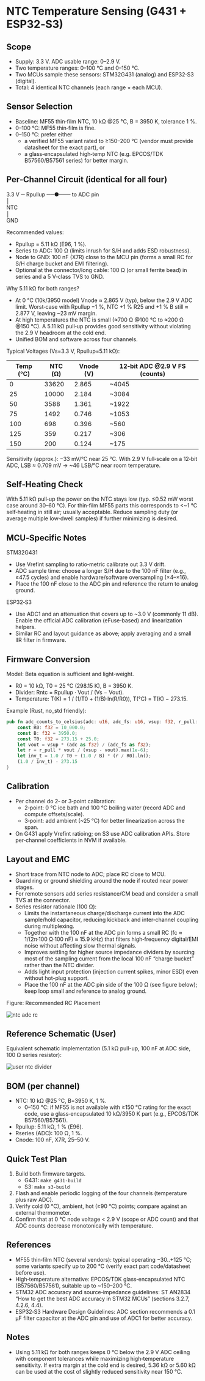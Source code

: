 NTC Temperature Sensing (G431 + ESP32‑S3)
=========================================

Scope
-----
- Supply: 3.3 V. ADC usable range: 0–2.9 V.
- Two temperature ranges: 0–100 °C and 0–150 °C.
- Two MCUs sample these sensors: STM32G431 (analog) and ESP32‑S3 (digital).
- Total: 4 identical NTC channels (each range × each MCU).

Sensor Selection
----------------
- Baseline: MF55 thin‑film NTC, 10 kΩ @25 °C, B = 3950 K, tolerance 1 %.
- 0–100 °C: MF55 thin‑film is fine.
- 0–150 °C: prefer either
  - a verified MF55 variant rated to ≥150–200 °C (vendor must provide datasheet for the exact part), or
  - a glass‑encapsulated high‑temp NTC (e.g. EPCOS/TDK B57560/B57561 series) for better margin.

Per‑Channel Circuit (identical for all four)
--------------------------------------------
3.3 V ─ Rpullup ──●─── to ADC pin  
                  │  
                 NTC  
                  │  
                 GND

Recommended values:
- Rpullup = 5.11 kΩ (E96, 1 %). 
- Series to ADC: 100 Ω (limits inrush for S/H and adds ESD robustness).
- Node to GND: 100 nF (X7R) close to the MCU pin (forms a small RC for S/H charge bucket and EMI filtering).
- Optional at the connector/long cable: 100 Ω (or small ferrite bead) in series and a 5 V‑class TVS to GND.

Why 5.11 kΩ for both ranges?
- At 0 °C (10k/3950 model) Vnode ≈ 2.865 V (typ), below the 2.9 V ADC limit. Worst‑case with Rpullup −1 %, NTC +1 % R25 and +1 % B still ≈ 2.877 V, leaving ~23 mV margin.
- At high temperatures the NTC is small (≈700 Ω @100 °C to ≈200 Ω @150 °C). A 5.11 kΩ pull‑up provides good sensitivity without violating the 2.9 V headroom at the cold end.
- Unified BOM and software across four channels.

Typical Voltages (Vs=3.3 V, Rpullup=5.11 kΩ):

| Temp (°C) | NTC (Ω) | Vnode (V) | 12‑bit ADC @2.9 V FS (counts) |
|-----------|---------|-----------|--------------------------------|
| 0         | 33620   | 2.865     | ~4045                          |
| 25        | 10000   | 2.184     | ~3084                          |
| 50        | 3588    | 1.361     | ~1922                          |
| 75        | 1492    | 0.746     | ~1053                          |
| 100       | 698     | 0.396     | ~560                           |
| 125       | 359     | 0.217     | ~306                           |
| 150       | 200     | 0.124     | ~175                           |

Sensitivity (approx.): −33 mV/°C near 25 °C. With 2.9 V full‑scale on a 12‑bit ADC, LSB ≈ 0.709 mV → ~46 LSB/°C near room temperature.

Self‑Heating Check
------------------
With 5.11 kΩ pull‑up the power on the NTC stays low (typ. ≤0.52 mW worst case around 30–60 °C). For thin‑film MF55 parts this corresponds to <~1 °C self‑heating in still air; usually acceptable. Reduce sampling duty (or average multiple low‑dwell samples) if further minimizing is desired.

MCU‑Specific Notes
------------------
STM32G431
- Use Vrefint sampling to ratio‑metric calibrate out 3.3 V drift.
- ADC sample time: choose a longer S/H due to the 100 nF filter (e.g., ≥47.5 cycles) and enable hardware/software oversampling (×4–×16).
- Place the 100 nF close to the ADC pin and reference the return to analog ground.

ESP32‑S3
- Use ADC1 and an attenuation that covers up to ~3.0 V (commonly 11 dB). Enable the official ADC calibration (eFuse‑based) and linearization helpers.
- Similar RC and layout guidance as above; apply averaging and a small IIR filter in firmware.

Firmware Conversion
-------------------
Model: Beta equation is sufficient and light‑weight.
- R0 = 10 kΩ, T0 = 25 °C (298.15 K), B = 3950 K.
- Divider: Rntc = Rpullup · Vout / (Vs − Vout).
- Temperature: T(K) = 1 / (1/T0 + (1/B)·ln(R/R0)),  T(°C) = T(K) − 273.15.

Example (Rust, no_std friendly):
```rust
pub fn adc_counts_to_celsius(adc: u16, adc_fs: u16, vsup: f32, r_pull: f32) -> f32 {
    const R0: f32 = 10_000.0;
    const B: f32 = 3950.0;
    const T0: f32 = 273.15 + 25.0;
    let vout = vsup * (adc as f32) / (adc_fs as f32);
    let r = r_pull * vout / (vsup - vout).max(1e-6);
    let inv_t = 1.0 / T0 + (1.0 / B) * (r / R0).ln();
    (1.0 / inv_t) - 273.15
}
```

Calibration
-----------
- Per channel do 2‑ or 3‑point calibration:
  - 2‑point: 0 °C ice bath and 100 °C boiling water (record ADC and compute offsets/scale).
  - 3‑point: add ambient (~25 °C) for better linearization across the span.
- On G431 apply Vrefint ratioing; on S3 use ADC calibration APIs. Store per‑channel coefficients in NVM if available.

Layout and EMC
--------------
- Short trace from NTC node to ADC; place RC close to MCU.
- Guard ring or ground shielding around the node if routed near power stages.
- For remote sensors add series resistance/CM bead and consider a small TVS at the connector.
- Series resistor rationale (100 Ω):
  - Limits the instantaneous charge/discharge current into the ADC sample/hold capacitor, reducing kickback and inter‑channel coupling during multiplexing.
  - Together with the 100 nF at the ADC pin forms a small RC (fc ≈ 1/(2π·100 Ω·100 nF) ≈ 15.9 kHz) that filters high‑frequency digital/EMI noise without affecting slow thermal signals.
  - Improves settling for higher source impedance dividers by sourcing most of the sampling current from the local 100 nF “charge bucket” rather than the NTC divider.
  - Adds light input protection (injection current spikes, minor ESD) even without hot-plug support.
  - Place the 100 nF at the ADC pin side of the 100 Ω (see figure below); keep loop small and reference to analog ground.

Figure: Recommended RC Placement

![ntc adc rc](../assets/ntc_adc_rc.svg)

Reference Schematic (User)
--------------------------
Equivalent schematic implementation (5.1 kΩ pull-up, 100 nF at ADC side, 100 Ω series resistor):

![user ntc divider](../assets/ntc_divider_user.png)

BOM (per channel)
-----------------
- NTC: 10 kΩ @25 °C, B=3950 K, 1 %.  
  - 0–150 °C: if MF55 is not available with ≥150 °C rating for the exact code, use a glass‑encapsulated 10 kΩ/3950 K part (e.g., EPCOS/TDK B57560/B57561).
- Rpullup: 5.11 kΩ, 1 % (E96).
- Rseries (ADC): 100 Ω, 1 %.
- Cnode: 100 nF, X7R, 25–50 V.

Quick Test Plan
---------------
1) Build both firmware targets.  
   - G431: `make g431-build`  
   - S3: `make s3-build`
2) Flash and enable periodic logging of the four channels (temperature plus raw ADC).  
3) Verify cold (0 °C), ambient, hot (≥90 °C) points; compare against an external thermometer.  
4) Confirm that at 0 °C node voltage < 2.9 V (scope or ADC count) and that ADC counts decrease monotonically with temperature.

References
----------
- MF55 thin‑film NTC (several vendors): typical operating −30..+125 °C; some variants specify up to 200 °C (verify exact part code/datasheet before use).  
- High‑temperature alternative: EPCOS/TDK glass‑encapsulated NTC (B57560/B57561), suitable up to ~150–200 °C.
- STM32 ADC accuracy and source‑impedance guidelines: ST AN2834 “How to get the best ADC accuracy in STM32 MCUs” (sections 3.2.7, 4.2.6, 4.4).
- ESP32‑S3 Hardware Design Guidelines: ADC section recommends a 0.1 µF filter capacitor at the ADC pin and use of ADC1 for better accuracy.

Notes
-----
- Using 5.11 kΩ for both ranges keeps 0 °C below the 2.9 V ADC ceiling with component tolerances while maximizing high‑temperature sensitivity. If extra margin at the cold end is desired, 5.36 kΩ or 5.60 kΩ can be used at the cost of slightly reduced sensitivity near 150 °C.
